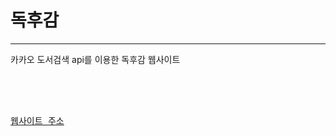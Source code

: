 <h1>독후감</h1>
<hr>
카카오 도서검색 api를 이용한 독후감 웹사이트

<br><br>
<pre><span>
<a href="https://bookreportapi.netlify.app">웹사이트 주소</a><br>
</pre>


